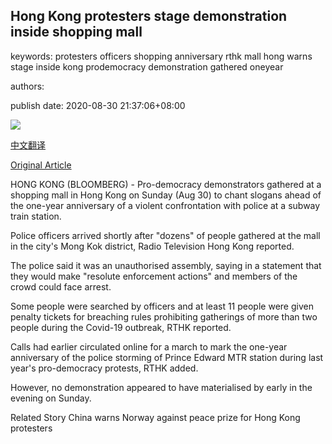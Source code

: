 ## Hong Kong protesters stage demonstration inside shopping mall

keywords: protesters officers shopping anniversary rthk mall hong warns stage inside kong prodemocracy demonstration gathered oneyear

authors: 

publish date: 2020-08-30 21:37:06+08:00

![](https://www.straitstimes.com/sites/default/files/styles/x_large/public/articles/2020/08/30/dw-hk-protest-police-200830.jpg?itok=PE4c-10o)

[中文翻译](Hong%20Kong%20protesters%20stage%20demonstration%20inside%20shopping%20mall_zh.md)

[Original Article](https://www.straitstimes.com/asia/east-asia/hong-kong-protesters-stage-demonstration-inside-shopping-mall)

HONG KONG (BLOOMBERG) - Pro-democracy demonstrators gathered at a shopping mall in Hong Kong on Sunday (Aug 30) to chant slogans ahead of the one-year anniversary of a violent confrontation with police at a subway train station.

Police officers arrived shortly after "dozens" of people gathered at the mall in the city's Mong Kok district, Radio Television Hong Kong reported.

The police said it was an unauthorised assembly, saying in a statement that they would make "resolute enforcement actions" and members of the crowd could face arrest.

Some people were searched by officers and at least 11 people were given penalty tickets for breaching rules prohibiting gatherings of more than two people during the Covid-19 outbreak, RTHK reported.

Calls had earlier circulated online for a march to mark the one-year anniversary of the police storming of Prince Edward MTR station during last year's pro-democracy protests, RTHK added.

However, no demonstration appeared to have materialised by early in the evening on Sunday.

Related Story China warns Norway against peace prize for Hong Kong protesters